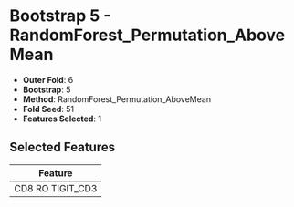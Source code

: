 # Bootstrap 5 - RandomForest_Permutation_AboveMean

- **Outer Fold**: 6
- **Bootstrap**: 5
- **Method**: RandomForest_Permutation_AboveMean
- **Fold Seed**: 51
- **Features Selected**: 1

## Selected Features

| Feature |
|---------|
| CD8 RO TIGIT_CD3 |
